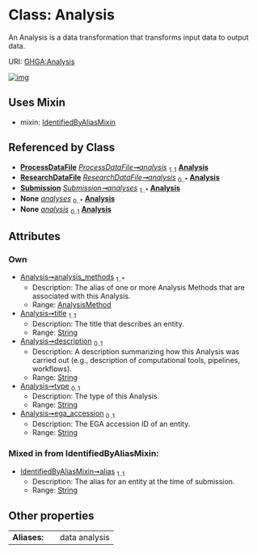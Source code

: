 
# Class: Analysis


An Analysis is a data transformation that transforms input data to output data.

URI: [GHGA:Analysis](https://w3id.org/GHGA/Analysis)


[![img](https://yuml.me/diagram/nofunky;dir:TB/class/[Submission],[ResearchDataFile],[ProcessDataFile],[IdentifiedByAliasMixin],[AnalysisMethod],[AnalysisMethod]<analysis_methods%201..*-%20[Analysis&#124;title:string;description:string%20%3F;type:string%20%3F;ega_accession:string%20%3F;alias:string],[ProcessDataFile]-%20analysis%201..1>[Analysis],[ResearchDataFile]-%20analysis%200..*>[Analysis],[Submission]++-%20analyses%201..*>[Analysis],[Submission]-%20analyses(i)%200..*>[Analysis],[ResearchDataFile]-%20analysis(i)%200..1>[Analysis],[ProcessDataFile]-%20analysis(i)%200..1>[Analysis],[Analysis]uses%20-.->[IdentifiedByAliasMixin])](https://yuml.me/diagram/nofunky;dir:TB/class/[Submission],[ResearchDataFile],[ProcessDataFile],[IdentifiedByAliasMixin],[AnalysisMethod],[AnalysisMethod]<analysis_methods%201..*-%20[Analysis&#124;title:string;description:string%20%3F;type:string%20%3F;ega_accession:string%20%3F;alias:string],[ProcessDataFile]-%20analysis%201..1>[Analysis],[ResearchDataFile]-%20analysis%200..*>[Analysis],[Submission]++-%20analyses%201..*>[Analysis],[Submission]-%20analyses(i)%200..*>[Analysis],[ResearchDataFile]-%20analysis(i)%200..1>[Analysis],[ProcessDataFile]-%20analysis(i)%200..1>[Analysis],[Analysis]uses%20-.->[IdentifiedByAliasMixin])

## Uses Mixin

 *  mixin: [IdentifiedByAliasMixin](IdentifiedByAliasMixin.md)

## Referenced by Class

 *  **[ProcessDataFile](ProcessDataFile.md)** *[ProcessDataFile➞analysis](ProcessDataFile_analysis.md)*  <sub>1..1</sub>  **[Analysis](Analysis.md)**
 *  **[ResearchDataFile](ResearchDataFile.md)** *[ResearchDataFile➞analysis](ResearchDataFile_analysis.md)*  <sub>0..\*</sub>  **[Analysis](Analysis.md)**
 *  **[Submission](Submission.md)** *[Submission➞analyses](Submission_analyses.md)*  <sub>1..\*</sub>  **[Analysis](Analysis.md)**
 *  **None** *[analyses](analyses.md)*  <sub>0..\*</sub>  **[Analysis](Analysis.md)**
 *  **None** *[analysis](analysis.md)*  <sub>0..1</sub>  **[Analysis](Analysis.md)**

## Attributes


### Own

 * [Analysis➞analysis_methods](Analysis_analysis_methods.md)  <sub>1..\*</sub>
     * Description: The alias of one or more Analysis Methods that are associated with this Analysis.
     * Range: [AnalysisMethod](AnalysisMethod.md)
 * [Analysis➞title](Analysis_title.md)  <sub>1..1</sub>
     * Description: The title that describes an entity.
     * Range: [String](types/String.md)
 * [Analysis➞description](Analysis_description.md)  <sub>0..1</sub>
     * Description: A description summarizing how this Analysis was carried out (e.g., description of computational tools, pipelines, workflows).
     * Range: [String](types/String.md)
 * [Analysis➞type](Analysis_type.md)  <sub>0..1</sub>
     * Description: The type of this Analysis.
     * Range: [String](types/String.md)
 * [Analysis➞ega_accession](Analysis_ega_accession.md)  <sub>0..1</sub>
     * Description: The EGA accession ID of an entity.
     * Range: [String](types/String.md)

### Mixed in from IdentifiedByAliasMixin:

 * [IdentifiedByAliasMixin➞alias](IdentifiedByAliasMixin_alias.md)  <sub>1..1</sub>
     * Description: The alias for an entity at the time of submission.
     * Range: [String](types/String.md)

## Other properties

|  |  |  |
| --- | --- | --- |
| **Aliases:** | | data analysis |

